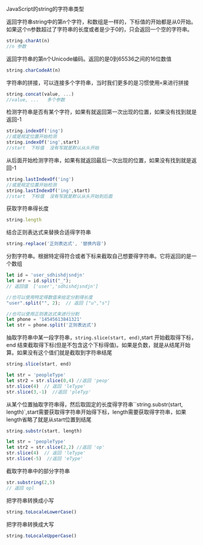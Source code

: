 JavaScript的string的字符串类型

返回字符串string中的第n个字符，和数组是一样的，下标值的开始都是从0开始。如果这个n参数超过了字符串的长度或者是少于0的，只会返回一个空的字符串。

```js
string.charAt(n)
//n 参数
```

返回字符串的第n个Unicode编码。返回的是0到65536之间的16位数值

```js
string.charCodeAt(n)
```

字符串的拼接，可以连接多个字符串，当时我们更多的是习惯使用`+`来进行拼接

```js
string.concat(value, ...) 
//value, ...   多个参数
```

检测字符串是否有某个字符，如果有就返回第一次出现的位置，如果没有找到就是返回-1

```js
string.indexOf('ing') 
//或是规定位置开始检测
string.indexOf('ing',start) 
//start  下标值  没有写就是默认从头开始
```

从后面开始检测字符串，如果有就返回最后一次出现的位置，如果没有找到就是返回-1

```js
string.lastIndexOf('ing') 
//或是规定位置开始检测
string.lastIndexOf('ing',start) 
//start  下标值  没有写就是默认从头开始到后面
```

获取字符串得长度

```js
string.length
```

结合正则表达式来替换合适得字符串

```js
string.replace('正则表达式', '替换内容')
```

分割字符串。根据特定得符合或者下标来截取自己想要得字符串。它将返回的是一个数组

```js
let id = 'user_sdhishdjsndjn'
let arr = id.split("_"); 
// 返回值  ['user','sdhishdjsndjn']

//也可以使用特定得数值来给定分割得长度
"user".split("", 2);  // 返回 ["u","s"] 

//也可以使用正则表达式来进行分割
let phone = '14545613841321'
let str = phone.split('正则表达式')
```

抽取字符串中某一段字符串，`string.slice(start, end)`,start  开始截取得下标，end  结束截取得下标(但是不包含这个下标得值)。如果是负数，就是从结尾开始算。如果没有这个值们就是截取到字符串结尾

```js
string.slice(start, end)

let str = 'peopleType'
let str2 = str.slice(0,4) //返回 'peop'
str.slice(4)  // 返回 'leType'
str.slice(3,-1)  //返回 'pleTyp'  
```

从某个位置抽取字符串得，然后取固定的长度得字符串``string.substr(start, length)`,start需要获取得字符串开始得下标，length需要获取得字符串，如果length省略了就是从start位置到结尾

```js
string.substr(start, length)

let str = 'peopleType'
let str2 = str.slice(2,2) //返回 'op'
str.slice(4)  // 返回 'leType'
str.slice(-5)  //返回 'eType' 
```

截取字符串中的部分字符串

```js
str.substring(2,5)
// 返回 opl
```

把字符串转换成小写

```js
string.toLocaleLowerCase()
```

把字符串转换成大写

```js
string.toLocaleUpperCase()
```

